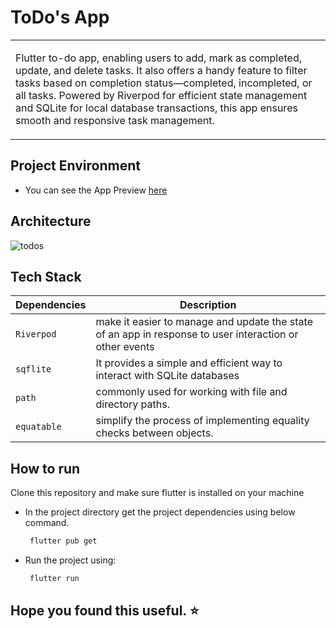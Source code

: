 # ToDo's App
<table>
  <tr>
    <td>
    <p> Flutter to-do app, enabling users to add, mark as completed, update, and delete tasks. It also offers a handy feature to filter tasks based on completion status—completed, incompleted, or all tasks. Powered by Riverpod for efficient state management and SQLite for local database transactions, this app ensures smooth and responsive task management.
      </p> 
    </td>
  </tr>
</table>

## Project Environment
- You can see the App Preview [here](https://github.com/gusentanan/todoapp/arts)

## Architecture 
![todos](https://github.com/gusentanan/todoapp/assets/68723002/db150ea6-431c-4d96-afcd-8a6a03679441)


## Tech Stack
| Dependencies          | Description                                                                                            |
|---------------------  |------------------------------------------------------------------------------------------------------- |
|`Riverpod`             | make it easier to manage and update the state of an app in response to user interaction or other events|
|`sqflite`              | It provides a simple and efficient way to interact with SQLite databases                                                   |
|`path`                | commonly used for working with file and directory paths.                                                                    |
|`equatable`            | simplify the process of implementing equality checks between objects.                                  |


## How to run
Clone this repository and make sure flutter is installed on your machine
- In the project directory get the project dependencies using below command.
  
  ```sh
   flutter pub get
  ```
- Run the project using:
  
  ```sh
   flutter run
  ```

## Hope you found this useful. ⭐ 
